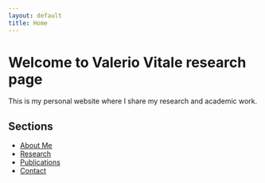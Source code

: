 ```yaml
---
layout: default
title: Home
---
```


# Welcome to Valerio Vitale research page

This is my personal website where I share my research and academic work.

## Sections
- [About Me](about.md)
- [Research](research.md)
- [Publications](publications.md)
- [Contact](contact.md)

